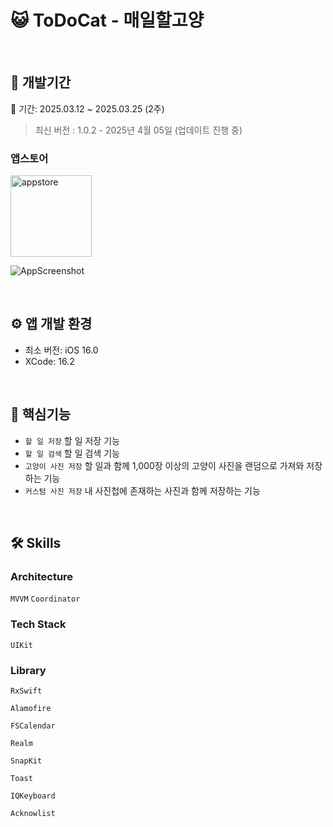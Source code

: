 # 😺 ToDoCat - 매일할고양

<br/>

## 🔨 개발기간
📅 기간: 2025.03.12 ~ 2025.03.25 (2주)
> 최신 버전 : 1.0.2 - 2025년 4월 05일 (업데이트 진행 중)
### 앱스토어
<a href="https://apps.apple.com/app/todocat-%EB%A7%A4%EC%9D%BC%ED%95%A0%EA%B3%A0%EC%96%91/id6743777075" target="_blank">
  <img width="130" alt="appstore" src="https://user-images.githubusercontent.com/55099365/196023806-5eb7be0f-c7cf-4661-bb39-35a15146c33a.png">
</a>

![AppScreenshot](https://github.com/user-attachments/assets/1588fdfe-48c7-4d84-a99e-1fb9bc42f23b)


<br/>

## ⚙️ 앱 개발 환경
- 최소 버전: iOS 16.0
- XCode: 16.2

<br>

## 🔧 핵심기능
* `할 일 저장` 할 일 저장 기능
* `할 일 검색` 할 일 검색 기능
* `고양이 사진 저장` 할 일과 함께 1,000장 이상의 고양이 사진을 랜덤으로 가져와 저장하는 기능
* `커스텀 사진 저장` 내 사진첩에 존재하는 사진과 함께 저장하는 기능

<br>

## 🛠 Skills 

### Architecture
```MVVM```
```Coordinator```

### Tech Stack

```UIKit```  


### Library

```RxSwift``` 

```Alamofire```  

```FSCalendar```  

```Realm```

```SnapKit```

```Toast```

```IQKeyboard```

```Acknowlist```
